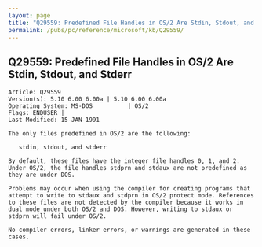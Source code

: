 ```yaml
---
layout: page
title: "Q29559: Predefined File Handles in OS/2 Are Stdin, Stdout, and Stderr"
permalink: /pubs/pc/reference/microsoft/kb/Q29559/
---
```


## Q29559: Predefined File Handles in OS/2 Are Stdin, Stdout, and Stderr

	Article: Q29559
	Version(s): 5.10 6.00 6.00a | 5.10 6.00 6.00a
	Operating System: MS-DOS          | OS/2
	Flags: ENDUSER |
	Last Modified: 15-JAN-1991
	
	The only files predefined in OS/2 are the following:
	
	   stdin, stdout, and stderr
	
	By default, these files have the integer file handles 0, 1, and 2.
	Under OS/2, the file handles stdprn and stdaux are not predefined as
	they are under DOS.
	
	Problems may occur when using the compiler for creating programs that
	attempt to write to stdaux and stdprn in OS/2 protect mode. References
	to these files are not detected by the compiler because it works in
	dual mode under both OS/2 and DOS. However, writing to stdaux or
	stdprn will fail under OS/2.
	
	No compiler errors, linker errors, or warnings are generated in these
	cases.
